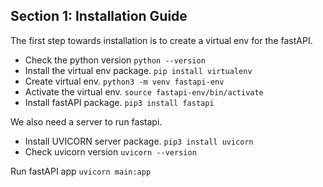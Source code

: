 ## Section 1: Installation Guide

The first step towards installation is to create a virtual env for the fastAPI.

- Check the python version 
```python --version```
- Install the virtual env package.
```pip install virtualenv```
- Create virtual env.
```python3 -m venv fastapi-env```
- Activate the virtual env.
```source fastapi-env/bin/activate```
- Install fastAPI package.
```pip3 install fastapi```

We also need a server to run fastapi.
- Install UVICORN server package.
```pip3 install uvicorn```
- Check uvicorn version
```uvicorn --version```

Run fastAPI app
```uvicorn main:app```